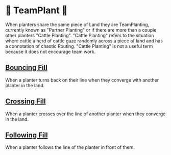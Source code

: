 # 🔺 TeamPlant 🔺

When planters share the same piece of Land they are TeamPlanting, currently known as "Partner Planting" or if there are more than a couple other planters "Cattle Planting". "Cattle Planting" refers to the situation where cattle a herd of cattle gaze randomly across a piece of land and has a connotation of chaotic Routing. "Cattle Planting" is not a useful term because it does not encourage team work.

## [Bouncing Fill](/reference/Route/TeamPlant/BouncingFill)

When a planter turns back on their line when they converge with another planter in the land.

## [Crossing Fill](/reference/Route/TeamPlant/CrossingFill)

When a planter crosses over the line of another planter when they converge in the land.

## [Following Fill](/reference/Route/TeamPlant/FollowingFill)

When a planter follows the line of the planter in front of them.



